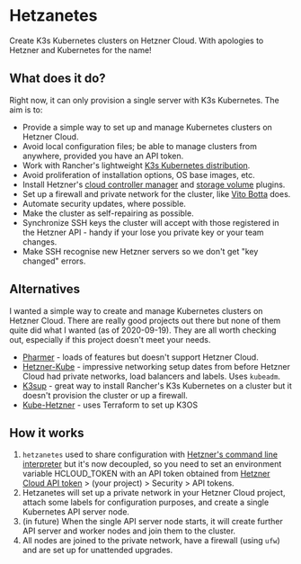# Hetzanetes

Create K3s Kubernetes clusters on Hetzner Cloud. With apologies to Hetzner and Kubernetes for the name! 

## What does it do?

Right now, it can only provision a single server with K3s Kubernetes. The aim is to:

* Provide a simple way to set up and manage Kubernetes clusters on Hetzner Cloud.
* Avoid local configuration files; be able to manage clusters from anywhere, provided you have an API token.
* Work with Rancher's lightweight [K3s Kubernetes distribution](https://github.com/rancher/k3s/). 
* Avoid proliferation of installation options, OS base images, etc.
* Install Hetzner's [cloud controller manager](https://github.com/hetznercloud/hcloud-cloud-controller-manager) and [storage volume](https://github.com/hetznercloud/csi-driver) plugins.
* Set up a firewall and private network for the cluster, like [Vito Botta](https://github.com/vitobotta/hetzner-cloud-init) does.
* Automate security updates, where possible.
* Make the cluster as self-repairing as possible.
* Synchronize SSH keys the cluster will accept with those registered in the Hetzner API - handy if your lose you private key or your team changes.
* Make SSH recognise new Hetzner servers so we don't get "key changed" errors.

## Alternatives

I wanted a simple way to create and manage Kubernetes clusters on Hetzner Cloud. There are really good projects out there but none of them quite did what I wanted (as of 2020-09-19).
They are all worth checking out, especially if this project doesn't meet your needs.

* [Pharmer](https://github.com/pharmer/pharmer) - loads of features but doesn't support Hetzner Cloud.
* [Hetzner-Kube](https://github.com/xetys/hetzner-kube) - impressive networking setup dates from before Hetzner Cloud had private networks, load balancers and labels. Uses `kubeadm`.
* [K3sup](https://github.com/alexellis/k3sup) - great way to install Rancher's K3s Kubernetes on a cluster but it doesn't provision the cluster or up a firewall.
* [Kube-Hetzner](https://github.com/mysticaltech/kube-hetzner) - uses Terraform to set up K3OS

## How it works

1. `hetzanetes` used to share configuration with [Hetzner's command line interpreter](https://github.com/hetznercloud/cli) but it's now decoupled, so you need to set an environment variable HCLOUD_TOKEN with an API token obtained from [Hetzner Cloud API token](https://console.hetzner.cloud/projects) > (your project) > Security > API tokens.
2. Hetzanetes will set up a private network in your Hetzner Cloud project, attach some labels for configuration purposes, and create a single Kubernetes API server node.
3. (in future) When the single API server node starts, it will create further API server and worker nodes and join them to the cluster.
4. All nodes are joined to the private network, have a firewall (using `ufw`) and are set up for unattended upgrades.
